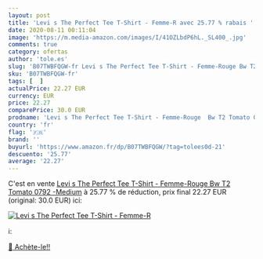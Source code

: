 ```yaml
---
layout: post
title: 'Levi s The Perfect Tee T-Shirt - Femme-R avec 25.77 % rabais '
date: 2020-08-11 00:11:04
image: 'https://m.media-amazon.com/images/I/41OZLbdP6hL._SL400_.jpg'
comments: true
category: ofertas
author: 'tole.es'
slug: 'B07TWBFQGW-fr Levi s The Perfect Tee T-Shirt - Femme-Rouge Bw T2 Tomato...'
sku: 'B07TWBFQGW-fr'
tags: [  ]
actualPrice: 22.27 EUR
currency: EUR
price: 22.27
comparePrice: 30.0 EUR
prodname: 'Levi s The Perfect Tee T-Shirt - Femme-Rouge  Bw T2 Tomato 0792 -Medium'
country: 'fr'
flag: '🇫🇷'
brand: ''
buyurl: 'https://www.amazon.fr/dp/B07TWBFQGW/?tag=tolees0d-21'
descuento: '25.77'
average: '22.27'
---
```


C'est en vente [Levi s The Perfect Tee T-Shirt - Femme-Rouge  Bw T2 Tomato 0792 -Medium](https://www.amazon.fr/dp/B07TWBFQGW/?tag=tolees0d-21)  à  25.77 % de réduction, prix final  22.27 EUR (original: 30.0 EUR) ici:

[![Levi s The Perfect Tee T-Shirt - Femme-R](https://m.media-amazon.com/images/I/41OZLbdP6hL._SL400_.jpg)](https://www.amazon.fr/dp/B07TWBFQGW/?tag=tolees0d-21)

ℹ️:


[🛒 Achète-le!!](https://www.amazon.fr/dp/B07TWBFQGW/?tag=tolees0d-21)

